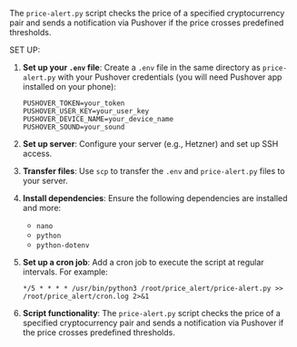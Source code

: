 The `price-alert.py` script checks the price of a specified cryptocurrency pair and sends a notification via Pushover if the price crosses predefined thresholds.

SET UP:

1. **Set up your `.env` file**: Create a `.env` file in the same directory as `price-alert.py` with your Pushover credentials (you will need Pushover app installed on your phone):
   ```
   PUSHOVER_TOKEN=your_token
   PUSHOVER_USER_KEY=your_user_key
   PUSHOVER_DEVICE_NAME=your_device_name
   PUSHOVER_SOUND=your_sound
   ```

2. **Set up server**: Configure your server (e.g., Hetzner) and set up SSH access.

3. **Transfer files**: Use `scp` to transfer the `.env` and `price-alert.py` files to your server.

4. **Install dependencies**: Ensure the following dependencies are installed and more:
   - `nano`
   - `python`
   - `python-dotenv`

5. **Set up a cron job**: Add a cron job to execute the script at regular intervals. For example:
   ```
   */5 * * * * /usr/bin/python3 /root/price_alert/price-alert.py >> /root/price_alert/cron.log 2>&1
   ```

6. **Script functionality**: The `price-alert.py` script checks the price of a specified cryptocurrency pair and sends a notification via Pushover if the price crosses predefined thresholds.